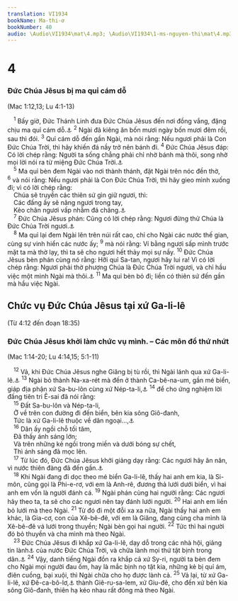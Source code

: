 ```yaml
---
translation: VI1934
bookName: Ma-thi-ơ 
bookNumber: 40
audio: \Audio\VI1934\mat\4.mp3; \Audio\VI1934\1-ms-nguyen-thi\mat\4.mp3; \Audio\VI1934\2-ms-david-dong\mat\4.mp3
---
```


<div class="title"><h1>4</h1><h3>Đức Chúa Jêsus bị ma quỉ cám dỗ</h3><p>(Mac 1:12,13; Lu 4:1-13)</p></div>
<span class="verse mat_4_1"> <sup>1</sup> Bấy giờ, Đức Thánh Linh đưa Đức Chúa Jêsus đến nơi đồng vắng, đặng chịu ma quỉ cám dỗ.<a data-toggle="tooltip" data-placement="bottom" title="He 2:18; 4:15">⚓</a></span>
<span class="verse mat_4_2"><sup>2</sup> Ngài đã kiêng ăn bốn mươi ngày bốn mươi đêm rồi, sau thì đói. </span>
<span class="verse mat_4_3"><sup>3</sup> Quỉ cám dỗ đến gần Ngài, mà nói rằng: Nếu ngươi phải là Con Đức Chúa Trời, thì hãy khiến đá nầy trở nên bánh đi. </span>
<span class="verse mat_4_4"><sup>4</sup> Đức Chúa Jêsus đáp: Có lời chép rằng: Người ta sống chẳng phải chỉ nhờ bánh mà thôi, song nhờ mọi lời nói ra từ miệng Đức Chúa Trời.<a data-toggle="tooltip" data-placement="bottom" title="Phu 8:3">⚓</a><br/></span>
<span class="verse mat_4_5"> <sup>5</sup> Ma quỉ bèn đem Ngài vào nơi thành thánh, đặt Ngài trên nóc đền thờ, </span>
<span class="verse mat_4_6"><sup>6</sup> và nói rằng: Nếu ngươi phải là Con Đức Chúa Trời, thì hãy gieo mình xuống đi; vì có lời chép rằng: <br/> Chúa sẽ truyền các thiên sứ gìn giữ ngươi, thì: <br/> Các đấng ấy sẽ nâng ngươi trong tay, <br/> Kẻo chân ngươi vấp nhằm đá chăng.<a data-toggle="tooltip" data-placement="bottom" title="Thi 91:11-12">⚓</a><br/></span>
<span class="verse mat_4_7"> <sup>7</sup> Đức Chúa Jêsus phán: Cũng có lời chép rằng: Ngươi đừng thử Chúa là Đức Chúa Trời ngươi.<a data-toggle="tooltip" data-placement="bottom" title="Phu 6:16">⚓</a><br/></span>
<span class="verse mat_4_8"> <sup>8</sup> Ma quỉ lại đem Ngài lên trên núi rất cao, chỉ cho Ngài các nước thế gian, cùng sự vinh hiển các nước ấy; </span>
<span class="verse mat_4_9"><sup>9</sup> mà nói rằng: Ví bằng ngươi sấp mình trước mặt ta mà thờ lạy, thì ta sẽ cho ngươi hết thảy mọi sự nầy. </span>
<span class="verse mat_4_10"><sup>10</sup> Đức Chúa Jêsus bèn phán cùng nó rằng: Hỡi quỉ Sa-tan, ngươi hãy lui ra! Vì có lời chép rằng: Ngươi phải thờ phượng Chúa là Đức Chúa Trời ngươi, và chỉ hầu việc một mình Ngài mà thôi.<a data-toggle="tooltip" data-placement="bottom" title="Phu 6:13">⚓</a></span>
<span class="verse mat_4_11"><sup>11</sup> Ma quỉ bèn bỏ đi; liền có thiên sứ đến gần mà hầu việc Ngài. <br/></span>
<div class="title"><h2>Chức vụ Đức Chúa Jêsus tại xứ Ga-li-lê</h2><p>(Từ 4:12 đến đoạn 18:35)</p><h3>Đức Chúa Jêsus khởi làm chức vụ mình. – Các môn đồ thứ nhứt</h3><p>(Mac 1:14-20; Lu 4:14,15; 5:1-11)</p></div>
<span class="verse mat_4_12"> <sup>12</sup> Vả, khi Đức Chúa Jêsus nghe Giăng bị tù rồi, thì Ngài lánh qua xứ Ga-li-lê.<a data-toggle="tooltip" data-placement="bottom" title="Mat 14:3; Mac 6:17; Lu 3:19-20">⚓</a></span>
<span class="verse mat_4_13"><sup>13</sup> Ngài bỏ thành Na-xa-rét mà đến ở thành Ca-bê-na-um, gần mé biển, giáp địa phận xứ Sa-bu-lôn cùng xứ Nép-ta-li,<a data-toggle="tooltip" data-placement="bottom" title="Gi 2:12">⚓</a></span>
<span class="verse mat_4_14"><sup>14</sup> để cho ứng nghiệm lời đấng tiên tri Ê-sai đã nói rằng: <br/></span>
<span class="verse mat_4_15"> <sup>15</sup> Đất Sa-bu-lôn và Nép-ta-li, <br/> Ở về trên con đường đi đến biển, bên kia sông Giô-đanh, <br/> Tức là xứ Ga-li-lê thuộc về dân ngoại…,<a data-toggle="tooltip" data-placement="bottom" title="Es 9:1-2">⚓</a><br/></span>
<span class="verse mat_4_16"> <sup>16</sup> Dân ấy ngồi chỗ tối tăm, <br/> Đã thấy ánh sáng lớn; <br/> Và trên những kẻ ngồi trong miền và dưới bóng sự chết, <br/> Thì ánh sáng đã mọc lên. <br/></span>
<span class="verse mat_4_17"> <sup>17</sup> Từ lúc đó, Đức Chúa Jêsus khởi giảng dạy rằng: Các ngươi hãy ăn năn, vì nước thiên đàng đã đến gần.<a data-toggle="tooltip" data-placement="bottom" title="Mat 3:2">⚓</a><br/></span>
<span class="verse mat_4_18"> <sup>18</sup> Khi Ngài đang đi dọc theo mé biển Ga-li-lê, thấy hai anh em kia, là Si-môn, cũng gọi là Phi-e-rơ, với em là Anh-rê, đương thả lưới dưới biển, vì hai anh em vốn là người đánh cá. </span>
<span class="verse mat_4_19"><sup>19</sup> Ngài phán cùng hai người rằng: Các ngươi hãy theo ta, ta sẽ cho các ngươi nên tay đánh lưới người. </span>
<span class="verse mat_4_20"><sup>20</sup> Hai anh em liền bỏ lưới mà theo Ngài. </span>
<span class="verse mat_4_21"><sup>21</sup> Từ đó đi một đỗi xa xa nữa, Ngài thấy hai anh em khác, là Gia-cơ, con của Xê-bê-đê, với em là Giăng, đang cùng cha mình là Xê-bê-đê vá lưới trong thuyền; Ngài bèn gọi hai người. </span>
<span class="verse mat_4_22"><sup>22</sup> Tức thì hai người đó bỏ thuyền và cha mình mà theo Ngài. <br/></span>
<span class="verse mat_4_23"> <sup>23</sup> Đức Chúa Jêsus đi khắp xứ Ga-li-lê, dạy dỗ trong các nhà hội, giảng tin lành<a data-toggle="tooltip" data-placement="bottom" title="Ctd: Phúc Âm, hay Tin Mừng">⚓</a> của nước Đức Chúa Trời, và chữa lành mọi thứ tật bịnh trong dân.<a data-toggle="tooltip" data-placement="bottom" title="Mat 9:35; Mac 1:39">⚓</a></span>
<span class="verse mat_4_24"><sup>24</sup> Vậy, danh tiếng Ngài đồn ra khắp cả xứ Sy-ri, người ta bèn đem cho Ngài mọi người đau ốm, hay là mắc bịnh nọ tật kia, những kẻ bị quỉ ám, điên cuồng, bại xuội, thì Ngài chữa cho họ được lành cả. </span>
<span class="verse mat_4_25"><sup>25</sup> Vả lại, từ xứ Ga-li-lê, xứ Đê-ca-bô-lơ,<a data-toggle="tooltip" data-placement="bottom" title="Mười Thành">⚓</a> thành Giê-ru-sa-lem, xứ Giu-đê, cho đến xứ bên kia sông Giô-đanh, thiên hạ kéo nhau rất đông mà theo Ngài. <br/></span>
